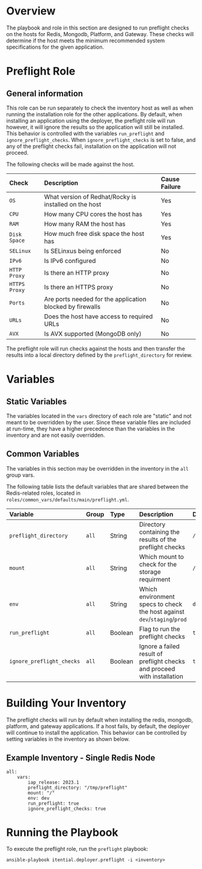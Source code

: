 # Overview

The playbook and role in this section are designed to run preflight checks on the hosts for Redis, Mongodb, Platform, and Gateway. These checks will determine if the host meets the minimum recommended system specifications for the given application.

# Preflight Role

## General information

This role can be run separately to check the inventory host as well as when running the installation role for the other applications. By default, when installing an application using the deployer, the preflight role will run however, it will ignore the results so the application will still be installed. This behavior is controlled with the variables `run_preflight` and `ignore_preflight_checks`. When `ignore_preflight_checks` is set to false, and any of the preflight checks fail, installation on the application will not proceed.

The following checks will be made against the host. 

| Check | Description | Cause Failure
| :---- | :---------- | :---------- 
| `OS`  | What version of Redhat/Rocky is installed on the host | Yes
| `CPU` | How many CPU cores the host has | Yes
| `RAM` | How many RAM the host has | Yes
| `Disk Space` | How much free disk space the host has | Yes
| `SELinux` | Is SELinxus being enforced | No
| `IPv6` | Is IPv6 configured | No
| `HTTP Proxy` | Is there an HTTP proxy | No
| `HTTPS Proxy` | Is there an HTTPS proxy | No
| `Ports` | Are ports needed for the application blocked by firewalls | No
| `URLs` | Does the host have access to required URLs | No
| `AVX` | Is AVX supported (MongoDB only) | No

The preflight role will run checks against the hosts and then transfer the results into a local directory defined by the `preflight_directory` for review. 

# Variables

## Static Variables

The variables located in the `vars` directory of each role are "static" and not meant to be overridden by the user.  Since these variable files are included at run-time, they have a higher precedence than the variables in the inventory and are not easily overridden.

## Common Variables

The variables in this section may be overridden in the inventory in the `all` group vars.

The following table lists the default variables that are shared between the Redis-related roles, located in `roles/common_vars/defaults/main/preflight.yml`.

| Variable | Group | Type | Description | Default Value
| :------- | :---- | :--- | :---------- | :------------
| `preflight_directory` | `all` | String | Directory containing the results of the preflight checks  |`/tmp/preflight`
| `mount` | `all` | String | Which mount to check for the storage requirment | `/`
| `env` | `all` | String | Which environment specs to check the host against `dev`/`staging`/`prod`   | `dev`
| `run_preflight` | `all` | Boolean | Flag to run the preflight checks | `true`
| `ignore_preflight_checks` | `all` | Boolean | Ignore a failed result of preflight checks and proceed with installation  | `true`


# Building Your Inventory

The preflight checks will run by default when installing the redis, mongodb, platform, and gateway applications. If a host fails, by default, the deployer will continue to install the application. This behavior can be controlled by setting variables in the inventory as shown below.

## Example Inventory - Single Redis Node

```
all:
    vars:
        iap_release: 2023.1
        preflight_directory: "/tmp/preflight"
        mount: "/"
        env: dev
        run_preflight: true
        ignore_preflight_checks: true

```

# Running the Playbook

To execute the preflight role, run the `preflight` playbook:

```
ansible-playbook itential.deployer.preflight -i <inventory>
```

